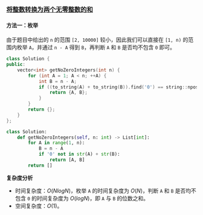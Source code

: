 ### [将整数转换为两个无零整数的和](https://leetcode.cn/problems/convert-integer-to-the-sum-of-two-no-zero-integers/solutions/101774/jiang-zheng-shu-zhuan-huan-wei-liang-ge-wu-ling-3/)

#### 方法一：枚举

由于题目中给出的 `n` 的范围 `[2, 10000]` 较小，因此我们可以直接在 `[1, n)` 的范围内枚举 `A`，并通过 `n - A` 得到 `B`，再判断 `A` 和 `B` 是否均不包含 `0` 即可。

```C++
class Solution {
public:
    vector<int> getNoZeroIntegers(int n) {
        for (int A = 1; A < n; ++A) {
            int B = n - A;
            if ((to_string(A) + to_string(B)).find('0') == string::npos) {
                return {A, B};
            }
        }
        return {};
    }
};
```

```Python
class Solution:
    def getNoZeroIntegers(self, n: int) -> List[int]:
        for A in range(1, n):
            B = n - A
            if '0' not in str(A) + str(B):
                return [A, B]
        return []
```

**复杂度分析**

- 时间复杂度：$O(NlogN)$，枚举 `A` 的时间复杂度为 $O(N)$，判断 `A` 和 `B` 是否均不包含 `0` 的时间复杂度为 $O(logN)$，即 `A` 与 `B` 的位数之和。
- 空间复杂度：$O(1)$。
